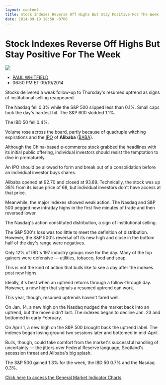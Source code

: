 ```yaml
---
layout: content
title: Stock Indexes Reverse Off Highs But Stay Positive For The Week
date: 2014-09-19 18:50 -0700
---
```



Stock Indexes Reverse Off Highs But Stay Positive For The Week
===============================================================


![](https://www.investors.com/wp-content/uploads/ibd-migrated-images/MPv_140922_635467374306348630.png)

* [PAUL WHITFIELD](https://www.investors.com/author/whitfieldp/ "Posts by PAUL WHITFIELD")
* 06:50 PM ET 09/19/2014




Stocks delivered a weak follow-up to Thursday's resumed uptrend as signs of institutional selling reappeared.


The Nasdaq fell 0.3% while the S&P 500 slipped less than 0.1%. Small caps took the day's hardest hit. The S&P 600 skidded 1.1%.


The IBD 50 fell 0.4%.


Volume rose across the board, partly because of quadruple witching expirations and the [IPO](http://news.investors.com/iponews.htm) of **Alibaba** ([BABA](https://research.investors.com/quote.aspx?symbol=BABA)).


Although the China-based e-commerce stock grabbed the headlines with its initial public offering, individual investors should resist the temptation to dive in prematurely.


An IPO should be allowed to form and break out of a consolidation before an individual investor buys shares.


Alibaba opened at 92.70 and closed at 93.89. Technically, the stock was up 38% from its issue price of 68, but individual investors don't have access at that price.


Meanwhile, the major indexes showed weak action. The Nasdaq and S&P 500 pegged new intraday highs in the first five minutes of trade and then reversed lower.


The Nasdaq's action constituted distribution, a sign of institutional selling.


The S&P 500's loss was too little to meet the definition of distribution. However, the S&P 500's reversal off its new high and close in the bottom half of the day's range were negatives.


Only 12% of IBD's 197 industry groups rose for the day. Many of the top gainers were defensive — utilities, tobacco, food and soap.


This is not the kind of action that bulls like to see a day after the indexes post new highs.


Ideally, it's best when an uptrend returns through a follow-through day. However, a new high that signals a resumed uptrend can work.


This year, though, resumed uptrends haven't fared well.


On Jan. 14, a new high on the Nasdaq nudged the market back into an uptrend, but the move didn't last. The indexes began to decline Jan. 23 and bottomed in early February.


On April 1, a new high on the S&P 500 brought back the uptrend label. The indexes began losing ground two sessions later and bottomed in mid-April.


Bulls, though, could take comfort from the market's successful handling of uncertainty — the jitters over Federal Reserve language, Scotland's secession threat and Alibaba's big splash.


The S&P 500 gained 1.3% for the week, the IBD 50 0.7% and the Nasdaq 0.3%.


[Click here to access the General Market Indicator Charts](https://www.investors.com/pdf/GMI_092214.pdf).




